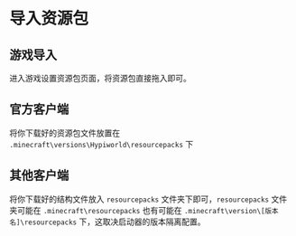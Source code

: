 # 导入资源包

## 游戏导入

进入游戏设置资源包页面，将资源包直接拖入即可。

## 官方客户端

将你下载好的资源包文件放置在 `.minecraft\versions\Hypiworld\resourcepacks` 下

## 其他客户端

将你下载好的结构文件放入 `resourcepacks` 文件夹下即可，`resourcepacks` 文件夹可能在 `.minecraft\resourcepacks` 也有可能在 `.minecraft\version\[版本名]\resourcepacks` 下，这取决启动器的版本隔离配置。

